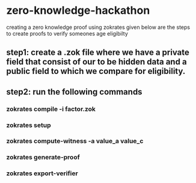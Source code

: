 # zero-knowledge-hackathon
creating a zero knowledge proof using zokrates
given below are the steps to create proofs to verify someones age eligibilty
## step1: create a .zok file where we have a private field that consist of our to be hidden data and a public field to which we compare for eligibility.
## step2: run the following commands
### zokrates compile -i factor.zok
### zokrates setup
### zokrates compute-witness -a value_a value_c
### zokrates generate-proof
### zokrates export-verifier

